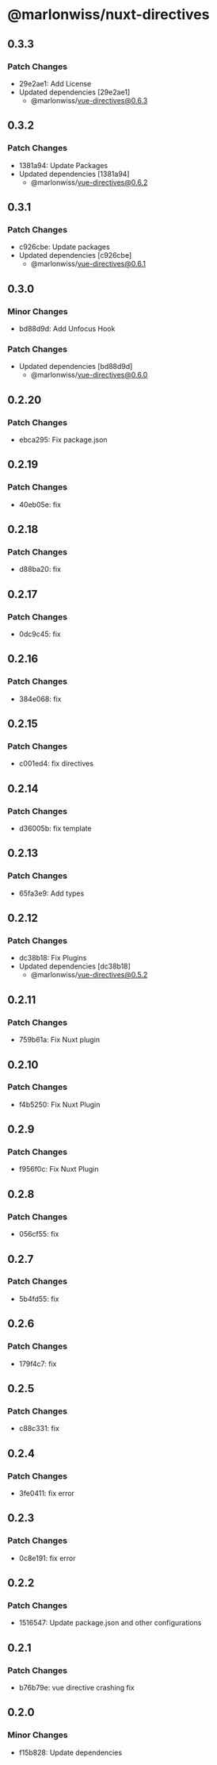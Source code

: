 # @marlonwiss/nuxt-directives

## 0.3.3

### Patch Changes

- 29e2ae1: Add License
- Updated dependencies [29e2ae1]
  - @marlonwiss/vue-directives@0.6.3

## 0.3.2

### Patch Changes

- 1381a94: Update Packages
- Updated dependencies [1381a94]
  - @marlonwiss/vue-directives@0.6.2

## 0.3.1

### Patch Changes

- c926cbe: Update packages
- Updated dependencies [c926cbe]
  - @marlonwiss/vue-directives@0.6.1

## 0.3.0

### Minor Changes

- bd88d9d: Add Unfocus Hook

### Patch Changes

- Updated dependencies [bd88d9d]
  - @marlonwiss/vue-directives@0.6.0

## 0.2.20

### Patch Changes

- ebca295: Fix package.json

## 0.2.19

### Patch Changes

- 40eb05e: fix

## 0.2.18

### Patch Changes

- d88ba20: fix

## 0.2.17

### Patch Changes

- 0dc9c45: fix

## 0.2.16

### Patch Changes

- 384e068: fix

## 0.2.15

### Patch Changes

- c001ed4: fix directives

## 0.2.14

### Patch Changes

- d36005b: fix template

## 0.2.13

### Patch Changes

- 65fa3e9: Add types

## 0.2.12

### Patch Changes

- dc38b18: Fix Plugins
- Updated dependencies [dc38b18]
  - @marlonwiss/vue-directives@0.5.2

## 0.2.11

### Patch Changes

- 759b61a: Fix Nuxt plugin

## 0.2.10

### Patch Changes

- f4b5250: Fix Nuxt Plugin

## 0.2.9

### Patch Changes

- f956f0c: Fix Nuxt Plugin

## 0.2.8

### Patch Changes

- 056cf55: fix

## 0.2.7

### Patch Changes

- 5b4fd55: fix

## 0.2.6

### Patch Changes

- 179f4c7: fix

## 0.2.5

### Patch Changes

- c88c331: fix

## 0.2.4

### Patch Changes

- 3fe0411: fix error

## 0.2.3

### Patch Changes

- 0c8e191: fix error

## 0.2.2

### Patch Changes

- 1516547: Update package.json and other configurations

## 0.2.1

### Patch Changes

- b76b79e: vue directive crashing fix

## 0.2.0

### Minor Changes

- f15b828: Update dependencies
